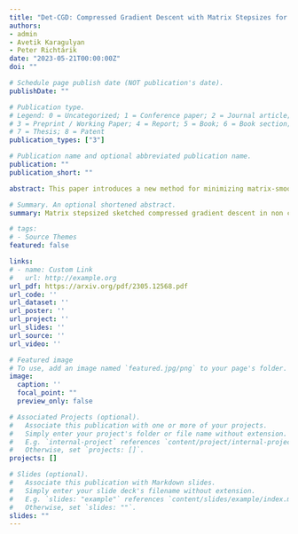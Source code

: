 ```yaml
---
title: "Det-CGD: Compressed Gradient Descent with Matrix Stepsizes for Non-Convex Optimization"
authors:
- admin
- Avetik Karagulyan
- Peter Richtárik
date: "2023-05-21T00:00:00Z"
doi: ""

# Schedule page publish date (NOT publication's date).
publishDate: ""

# Publication type.
# Legend: 0 = Uncategorized; 1 = Conference paper; 2 = Journal article;
# 3 = Preprint / Working Paper; 4 = Report; 5 = Book; 6 = Book section;
# 7 = Thesis; 8 = Patent
publication_types: ["3"]

# Publication name and optional abbreviated publication name.
publication: ""
publication_short: ""

abstract: This paper introduces a new method for minimizing matrix-smooth non-convex objectives through the use of novel Compressed Gradient Descent (CGD) algorithms enhanced with a matrix-valued stepsize. The proposed algorithms are theoretically analyzed first in the single-node and subsequently in the distributed settings. Our theoretical results reveal that the matrix stepsize in CGD can capture the objective's structure and lead to faster convergence compared to a scalar stepsize. As a byproduct of our general results, we emphasize the importance of selecting the compression mechanism and the matrix stepsize in a layer-wise manner, taking advantage of model structure. Moreover, we provide theoretical guarantees for free compression, by designing specific layer-wise compressors for the non-convex matrix smooth objectives. Our findings are supported with empirical evidence.

# Summary. An optional shortened abstract.
summary: Matrix stepsized sketched compressed gradient descent in non convex setting.

# tags:
# - Source Themes
featured: false

links:
# - name: Custom Link
#   url: http://example.org
url_pdf: https://arxiv.org/pdf/2305.12568.pdf
url_code: ''
url_dataset: ''
url_poster: ''
url_project: ''
url_slides: ''
url_source: ''
url_video: ''

# Featured image
# To use, add an image named `featured.jpg/png` to your page's folder. 
image:
  caption: ''
  focal_point: ""
  preview_only: false

# Associated Projects (optional).
#   Associate this publication with one or more of your projects.
#   Simply enter your project's folder or file name without extension.
#   E.g. `internal-project` references `content/project/internal-project/index.md`.
#   Otherwise, set `projects: []`.
projects: []

# Slides (optional).
#   Associate this publication with Markdown slides.
#   Simply enter your slide deck's filename without extension.
#   E.g. `slides: "example"` references `content/slides/example/index.md`.
#   Otherwise, set `slides: ""`.
slides: ""
---
```


<!--
{{% callout note %}}
Create your slides in Markdown - click the *Slides* button to check out the example.
{{% /callout %}}

Supplementary notes can be added here, including [code, math, and images](https://wowchemy.com/docs/writing-markdown-latex/).
-->
